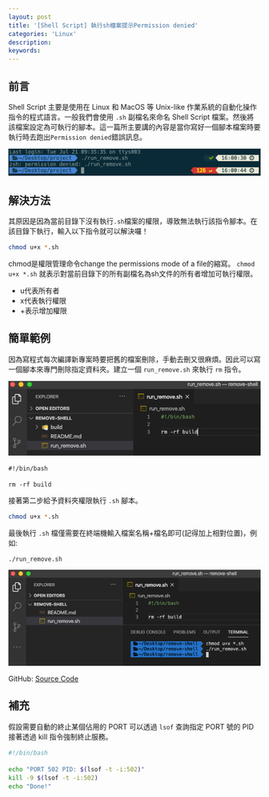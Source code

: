 ```yaml
---
layout: post
title: '[Shell Script] 執行sh檔案提示Permission denied'
categories: 'Linux'
description: 
keywords:
---
```


## 前言
Shell Script 主要是使用在 Linux 和 MacOS 等 Unix-like 作業系統的自動化操作指令的程式語言。一般我們會使用 `.sh` 副檔名來命名 Shell Script 檔案。然後將該檔案設定為可執行的腳本。這一篇所主要講的內容是當你寫好一個腳本檔案時要執行時去跑出`Permission denied`錯誤訊息。

![](/images/posts/linux/2020/img1090721-03.png)
## 解決方法
其原因是因為當前目錄下沒有執行`.sh`檔案的權限，導致無法執行該指令腳本。在該目錄下執行，輸入以下指令就可以解決囉！


```sh
chmod u+x *.sh
```

chmod是權限管理命令change the permissions mode of a file的縮寫。 `chmod u+x *.sh` 就表示對當前目錄下的所有副檔名為sh文件的所有者增加可執行權限。

- u代表所有者
- x代表執行權限
- +表示增加權限

## 簡單範例
因為寫程式每次編譯新專案時要把舊的檔案刪除，手動去刪又很麻煩。因此可以寫一個腳本來專門刪除指定資料夾。建立一個 `run_remove.sh` 來執行 `rm` 指令。

![](/images/posts/linux/2020/img1090721-01.png)

```
#!/bin/bash

rm -rf build
```

接著第二步給予資料夾權限執行 `.sh` 腳本。

```sh
chmod u+x *.sh
```

最後執行 `.sh` 檔僅需要在終端機輸入檔案名稱+檔名即可(記得加上相對位置)，例如:

```
./run_remove.sh      
```

![](/images/posts/linux/2020/img1090721-02.png)

GitHub: [Source Code](https://github.com/1010code/remove-shell)

## 補充
假設需要自動的終止某個佔用的 PORT 可以透過 `lsof` 查詢指定 PORT 號的 PID 接著透過 kill 指令強制終止服務。

```sh
#!/bin/bash

echo "PORT 502 PID: $(lsof -t -i:502)"
kill -9 $(lsof -t -i:502)
echo "Done!"
```
